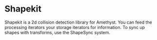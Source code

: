 # Shapekit

Shapekit is a 2d collision detection library for Amethyst.
You can feed the processing iterators your storage iterators for information.
To sync up shapes with transforms, use the ShapeSync system.